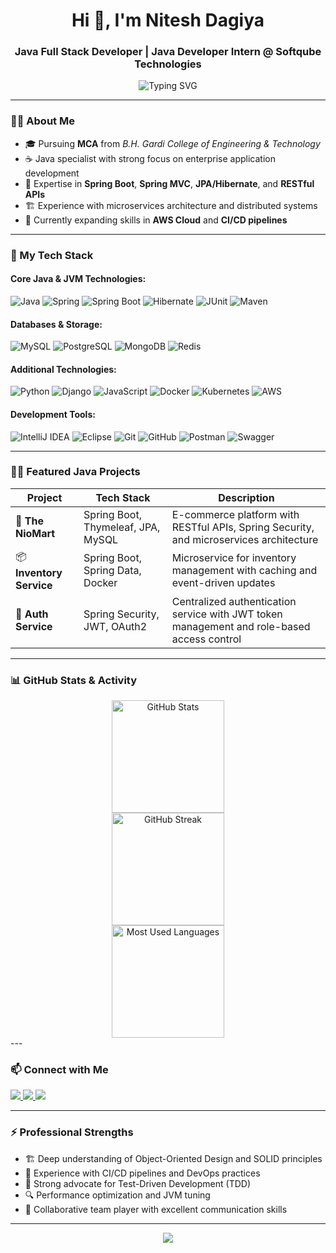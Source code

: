 <!-- Profile Header -->
<h1 align="center">Hi 👋, I'm Nitesh Dagiya</h1>
<h3 align="center">Java Full Stack Developer | Java Developer Intern @ Softqube Technologies</h3>

<p align="center">
  <img src="https://readme-typing-svg.herokuapp.com?font=Fira+Code&size=22&pause=1000&center=true&vCenter=true&width=500&lines=Enterprise+Java+Developer;Spring+Boot+%7C+Microservices+%7C+REST+APIs;Clean+Code+Enthusiast+%7C+Design+Patterns" alt="Typing SVG" />
</p>

---

### 👨‍💻 About Me
- 🎓 Pursuing **MCA** from *B.H. Gardi College of Engineering & Technology*
- ☕ Java specialist with strong focus on enterprise application development
- 🔧 Expertise in **Spring Boot**, **Spring MVC**, **JPA/Hibernate**, and **RESTful APIs**
- 🏗️ Experience with microservices architecture and distributed systems
- 🌱 Currently expanding skills in **AWS Cloud** and **CI/CD pipelines**

---

### 🚀 My Tech Stack

#### Core Java & JVM Technologies:
![Java](https://img.shields.io/badge/Java-ED8B00?style=for-the-badge&logo=openjdk&logoColor=white)
![Spring](https://img.shields.io/badge/Spring-6DB33F?style=for-the-badge&logo=spring&logoColor=white)
![Spring Boot](https://img.shields.io/badge/Spring%20Boot-6DB33F?style=for-the-badge&logo=spring-boot&logoColor=white)
![Hibernate](https://img.shields.io/badge/Hibernate-59666C?style=for-the-badge&logo=hibernate&logoColor=white)
![JUnit](https://img.shields.io/badge/JUnit5-25A162?style=for-the-badge&logo=junit5&logoColor=white)
![Maven](https://img.shields.io/badge/Maven-C71A36?style=for-the-badge&logo=apache-maven&logoColor=white)

#### Databases & Storage:
![MySQL](https://img.shields.io/badge/MySQL-005C84?style=for-the-badge&logo=mysql&logoColor=white)
![PostgreSQL](https://img.shields.io/badge/PostgreSQL-316192?style=for-the-badge&logo=postgresql&logoColor=white)
![MongoDB](https://img.shields.io/badge/MongoDB-4EA94B?style=for-the-badge&logo=mongodb&logoColor=white)
![Redis](https://img.shields.io/badge/Redis-DC382D?style=for-the-badge&logo=redis&logoColor=white)

#### Additional Technologies:
![Python](https://img.shields.io/badge/Python-FFD43B?style=for-the-badge&logo=python&logoColor=blue)
![Django](https://img.shields.io/badge/Django-092E20?style=for-the-badge&logo=django&logoColor=white)
![JavaScript](https://img.shields.io/badge/JavaScript-F0DB4F?style=for-the-badge&logo=javascript&logoColor=black)
![Docker](https://img.shields.io/badge/Docker-2496ED?style=for-the-badge&logo=docker&logoColor=white)
![Kubernetes](https://img.shields.io/badge/Kubernetes-326CE5?style=for-the-badge&logo=kubernetes&logoColor=white)
![AWS](https://img.shields.io/badge/AWS-232F3E?style=for-the-badge&logo=amazon-aws&logoColor=white)

#### Development Tools:
![IntelliJ IDEA](https://img.shields.io/badge/IntelliJ_IDEA-000000?style=for-the-badge&logo=intellij-idea&logoColor=white)
![Eclipse](https://img.shields.io/badge/Eclipse-2C2255?style=for-the-badge&logo=eclipse&logoColor=white)
![Git](https://img.shields.io/badge/Git-F05032?style=for-the-badge&logo=git&logoColor=white)
![GitHub](https://img.shields.io/badge/GitHub-181717?style=for-the-badge&logo=github&logoColor=white)
![Postman](https://img.shields.io/badge/Postman-FF6C37?style=for-the-badge&logo=postman&logoColor=white)
![Swagger](https://img.shields.io/badge/Swagger-85EA2D?style=for-the-badge&logo=swagger&logoColor=black)

---

### 🧑‍💼 Featured Java Projects

| Project | Tech Stack | Description |
|--------|------------|-------------|
| 🛒 **The NioMart** | Spring Boot, Thymeleaf, JPA, MySQL | E-commerce platform with RESTful APIs, Spring Security, and microservices architecture |
| 📦 **Inventory Service** | Spring Boot, Spring Data, Docker | Microservice for inventory management with caching and event-driven updates |
| 🔐 **Auth Service** | Spring Security, JWT, OAuth2 | Centralized authentication service with JWT token management and role-based access control |

---

### 📊 GitHub Stats & Activity

<div align="center">
  <img height="180em" src="https://github-readme-stats.vercel.app/api?username=ErNitesh-d&show_icons=true&theme=radical&count_private=true" alt="GitHub Stats"/>
</div>
<div align="center">
  <img height="180em" src="https://github-readme-streak-stats.herokuapp.com/?user=ErNitesh-d&theme=radical" alt="GitHub Streak"/>
</div>
<div align="center">
  <img height="180em" src="https://github-readme-stats.vercel.app/api/top-langs/?username=ErNitesh-d&layout=compact&theme=radical" alt="Most Used Languages"/>
</div>
---

### 📫 Connect with Me

<p align="left">
  <a href="https://www.linkedin.com/in/dagiya-nitesh/" target="_blank">
    <img src="https://img.shields.io/badge/LinkedIn-0077B5?style=for-the-badge&logo=linkedin&logoColor=white" />
  </a>
  <a href="mailto:your.nitinkhatri9898@gmail.com">
    <img src="https://img.shields.io/badge/Email-D14836?style=for-the-badge&logo=gmail&logoColor=white" />
  </a>
  <a href="https://nitesh-dagiya.my.canva.site/">
    <img src="https://img.shields.io/badge/Portfolio-000?style=for-the-badge&logo=vercel&logoColor=white" />
  </a>
  </p>

---

### ⚡ Professional Strengths

- 🏗️ Deep understanding of Object-Oriented Design and SOLID principles
- 🔄 Experience with CI/CD pipelines and DevOps practices
- 🧪 Strong advocate for Test-Driven Development (TDD)
- 🔍 Performance optimization and JVM tuning
- 🤝 Collaborative team player with excellent communication skills

---

<p align="center">
  <img src="https://capsule-render.vercel.app/api?type=waving&color=0f0f0f&height=120&section=footer"/>
</p>
